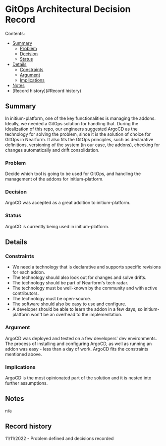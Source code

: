 # GitOps Architectural Decision Record

Contents:

* [Summary](#summary)
  * [Problem](#problem)
  * [Decision](#decision)
  * [Status](#status)
* [Details](#details)
  * [Constraints](#constraints)
  * [Argument](#argument)
  * [Implications](#implications)
* [Notes](#notes)
* [Record history](#Record history)


## Summary

In initium-platform, one of the key functionalities is managing the addons. Ideally, we needed a GitOps solution for handling that. During the idealization of this repo, our engineers suggested ArgoCD as the technology for solving the problem, since it is the solution of choice for GitOps in Nearform. It also fits the GitOps principles, such as declarative definitions, versioning of the system (in our case, the addons), checking for changes automatically and drift consolidation.

### Problem

Decide which tool is going to be used for GitOps, and handling the management of the addons for initium-platform.

### Decision

ArgoCD was accepted as a great addition to initium-platform.

### Status

ArgoCD is currently being used in initium-platform.

## Details

### Constraints

* We need a technology that is declarative and supports specific revisions for each addon.
* The technology should also look out for changes and solve drifts.
* The technology should be part of Nearform's tech radar.
* The technology must be well-known by the community and with active contributors.
* The technology must be open-source.
* The software should also be easy to use and configure.
* A developer should be able to learn the addon in a few days, so initium-platform won't be an overhead to the implementation.

### Argument

ArgoCD was deployed and tested on a few developers' dev environments.
The process of installing and configuring ArgoCD, as well as running an addon was easy - less than a day of work.
ArgoCD fits the constraints mentioned above.

### Implications

ArgoCD is the most opinionated part of the solution and it is nested into further assumptions.

## Notes

n/a

## Record history
11/11/2022 - Problem defined and decisions recorded
